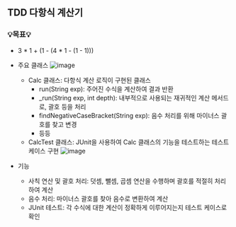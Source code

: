 ## TDD 다항식 계산기

### 💡목표💡
- 3 * 1 + (1 - (4 * 1 - (1 - 1)))

- 주요 클래스
![image](https://github.com/ohyo555/polynomial_clac_23_12/assets/153146836/bdb1a56f-8bbf-4838-9574-6f47e5af5946)
  * Calc 클래스: 다항식 계산 로직이 구현된 클래스
    + run(String exp): 주어진 수식을 계산하여 결과 반환
    + _run(String exp, int depth): 내부적으로 사용되는 재귀적인 계산 메서드로, 괄호 등을 처리
    + findNegativeCaseBracket(String exp): 음수 처리를 위해 마이너스 괄호를 찾고 변경
    + 등등
  * CalcTest 클래스: JUnit을 사용하여 Calc 클래스의 기능을 테스트하는 테스트 케이스 구현
![image](https://github.com/ohyo555/polynomial_clac_23_12/assets/153146836/9ef3832f-b761-47d2-85ff-d385d9020ebb)
- 기능
  * 사칙 연산 및 괄호 처리: 덧셈, 뺄셈, 곱셈 연산을 수행하며 괄호를 적절히 처리하여 계산
  * 음수 처리: 마이너스 괄호를 찾아 음수로 변환하여 계산
  * JUnit 테스트: 각 수식에 대한 계산이 정확하게 이루어지는지 테스트 케이스로 확인
